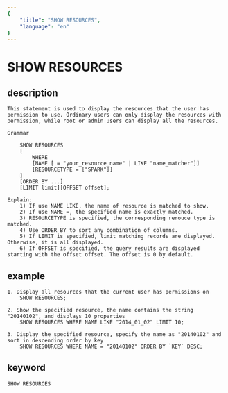 ```yaml
---
{
    "title": "SHOW RESOURCES",
    "language": "en"
}
---
```


<!-- 
Licensed to the Apache Software Foundation (ASF) under one
or more contributor license agreements.  See the NOTICE file
distributed with this work for additional information
regarding copyright ownership.  The ASF licenses this file
to you under the Apache License, Version 2.0 (the
"License"); you may not use this file except in compliance
with the License.  You may obtain a copy of the License at

  http://www.apache.org/licenses/LICENSE-2.0

Unless required by applicable law or agreed to in writing,
software distributed under the License is distributed on an
"AS IS" BASIS, WITHOUT WARRANTIES OR CONDITIONS OF ANY
KIND, either express or implied.  See the License for the
specific language governing permissions and limitations
under the License.
-->

# SHOW RESOURCES
## description

    This statement is used to display the resources that the user has permission to use. Ordinary users can only display the resources with permission, while root or admin users can display all the resources.
    
    Grammar
    
        SHOW RESOURCES
        [
            WHERE 
            [NAME [ = "your_resource_name" | LIKE "name_matcher"]]
            [RESOURCETYPE = ["SPARK"]]
        ]
        [ORDER BY ...]
        [LIMIT limit][OFFSET offset];
        
    Explain:
        1) If use NAME LIKE, the name of resource is matched to show.
        2) If use NAME =, the specified name is exactly matched.
        3) RESOURCETYPE is specified, the corresponding rerouce type is matched.
        4) Use ORDER BY to sort any combination of columns.
        5) If LIMIT is specified, limit matching records are displayed. Otherwise, it is all displayed.
        6) If OFFSET is specified, the query results are displayed starting with the offset offset. The offset is 0 by default.

## example
    1. Display all resources that the current user has permissions on
        SHOW RESOURCES;
    
    2. Show the specified resource, the name contains the string "20140102", and displays 10 properties
        SHOW RESOURCES WHERE NAME LIKE "2014_01_02" LIMIT 10;
        
    3. Display the specified resource, specify the name as "20140102" and sort in descending order by key
        SHOW RESOURCES WHERE NAME = "20140102" ORDER BY `KEY` DESC;


## keyword
    SHOW RESOURCES

